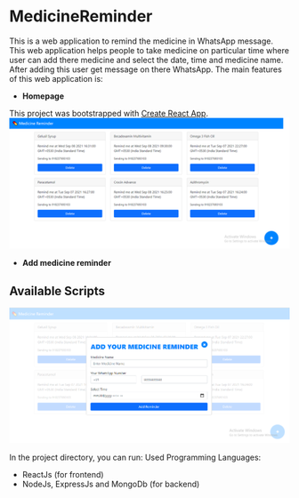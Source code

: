 # MedicineReminder

This is a web application to remind the medicine in WhatsApp message. This web application helps people to take medicine on particular time where user can add there medicine and select the date, time and medicine name. After adding this user get message on there WhatsApp. The main features of this web application is:
* **Homepage**

This project was bootstrapped with [Create React App](https://github.com/facebook/create-react-app).
![alt text](https://github.com/kshitijmeshram30/medicinereminder/blob/master/homepage.png)
* **Add medicine reminder**

## Available Scripts
![alt text](https://github.com/kshitijmeshram30/medicinereminder/blob/master/add%20reminder.png)

In the project directory, you can run:
Used Programming Languages:
* ReactJs (for frontend)
* NodeJs, ExpressJs and MongoDb (for backend)
